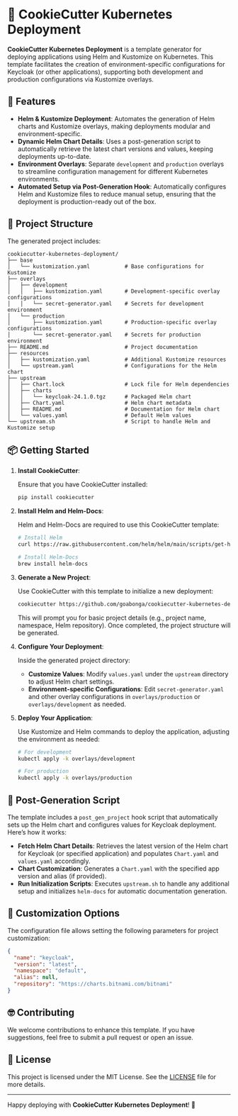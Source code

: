 
# 🚀 CookieCutter Kubernetes Deployment

**CookieCutter Kubernetes Deployment** is a template generator for deploying applications using Helm and Kustomize on Kubernetes. This template facilitates the creation of environment-specific configurations for Keycloak (or other applications), supporting both development and production configurations via Kustomize overlays.

## 🎯 Features

- **Helm & Kustomize Deployment**: Automates the generation of Helm charts and Kustomize overlays, making deployments modular and environment-specific.
- **Dynamic Helm Chart Details**: Uses a post-generation script to automatically retrieve the latest chart versions and values, keeping deployments up-to-date.
- **Environment Overlays**: Separate `development` and `production` overlays to streamline configuration management for different Kubernetes environments.
- **Automated Setup via Post-Generation Hook**: Automatically configures Helm and Kustomize files to reduce manual setup, ensuring that the deployment is production-ready out of the box.

## 📂 Project Structure

The generated project includes:

```plaintext
cookiecutter-kubernetes-deployment/
├── base
│   └── kustomization.yaml           # Base configurations for Kustomize
├── overlays
│   ├── development
│   │   ├── kustomization.yaml       # Development-specific overlay configurations
│   │   └── secret-generator.yaml    # Secrets for development environment
│   └── production
│       ├── kustomization.yaml       # Production-specific overlay configurations
│       └── secret-generator.yaml    # Secrets for production environment
├── README.md                        # Project documentation
├── resources
│   ├── kustomization.yaml           # Additional Kustomize resources
│   └── upstream.yaml                # Configurations for the Helm chart
├── upstream
│   ├── Chart.lock                   # Lock file for Helm dependencies
│   ├── charts
│   │   └── keycloak-24.1.0.tgz      # Packaged Helm chart
│   ├── Chart.yaml                   # Helm chart metadata
│   ├── README.md                    # Documentation for Helm chart
│   └── values.yaml                  # Default Helm values
└── upstream.sh                      # Script to handle Helm and Kustomize setup
```

## 📦 Getting Started

1. **Install CookieCutter**:

   Ensure that you have CookieCutter installed:

   ```bash
   pip install cookiecutter
   ```

2. **Install Helm and Helm-Docs**:

   Helm and Helm-Docs are required to use this CookieCutter template:

   ```bash
   # Install Helm
   curl https://raw.githubusercontent.com/helm/helm/main/scripts/get-helm-3 | bash

   # Install Helm-Docs
   brew install helm-docs
   ```

3. **Generate a New Project**:

   Use CookieCutter with this template to initialize a new deployment:

   ```bash
   cookiecutter https://github.com/goabonga/cookiecutter-kubernetes-deployment.git
   ```

   This will prompt you for basic project details (e.g., project name, namespace, Helm repository). Once completed, the project structure will be generated.

4. **Configure Your Deployment**:

   Inside the generated project directory:
   - **Customize Values**: Modify `values.yaml` under the `upstream` directory to adjust Helm chart settings.
   - **Environment-specific Configurations**: Edit `secret-generator.yaml` and other overlay configurations in `overlays/production` or `overlays/development` as needed.

5. **Deploy Your Application**:

   Use Kustomize and Helm commands to deploy the application, adjusting the environment as needed:

   ```bash
   # For development
   kubectl apply -k overlays/development

   # For production
   kubectl apply -k overlays/production
   ```

## 🔧 Post-Generation Script

The template includes a `post_gen_project` hook script that automatically sets up the Helm chart and configures values for Keycloak deployment. Here’s how it works:

- **Fetch Helm Chart Details**: Retrieves the latest version of the Helm chart for Keycloak (or specified application) and populates `Chart.yaml` and `values.yaml` accordingly.
- **Chart Customization**: Generates a `Chart.yaml` with the specified app version and alias (if provided).
- **Run Initialization Scripts**: Executes `upstream.sh` to handle any additional setup and initializes `helm-docs` for automatic documentation generation.

## 🤑 Customization Options

The configuration file allows setting the following parameters for project customization:

```json
{
  "name": "keycloak",
  "version": "latest",
  "namespace": "default",
  "alias": null,
  "repository": "https://charts.bitnami.com/bitnami"
}
```

## 🤓 Contributing

We welcome contributions to enhance this template. If you have suggestions, feel free to submit a pull request or open an issue.

## 📜 License

This project is licensed under the MIT License. See the [LICENSE](LICENSE) file for more details.

---

Happy deploying with **CookieCutter Kubernetes Deployment**! 🚀